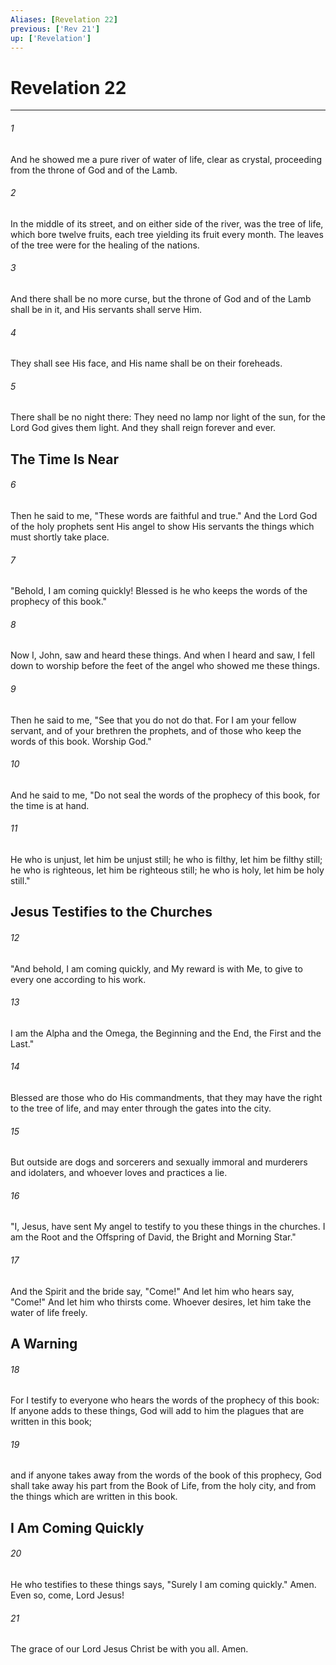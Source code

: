 ```yaml
---
Aliases: [Revelation 22]
previous: ['Rev 21']
up: ['Revelation']
---
```

# Revelation 22

***


###### 1 
And he showed me a pure river of water of life, clear as crystal, proceeding from the throne of God and of the Lamb. 

###### 2 
In the middle of its street, and on either side of the river, was the tree of life, which bore twelve fruits, each tree yielding its fruit every month. The leaves of the tree were for the healing of the nations. 

###### 3 
And there shall be no more curse, but the throne of God and of the Lamb shall be in it, and His servants shall serve Him. 

###### 4 
They shall see His face, and His name shall be on their foreheads. 

###### 5 
There shall be no night there: They need no lamp nor light of the sun, for the Lord God gives them light. And they shall reign forever and ever.

## The Time Is Near 

###### 6 
Then he said to me, "These words are faithful and true." And the Lord God of the holy prophets sent His angel to show His servants the things which must shortly take place. 

###### 7 
"Behold, I am coming quickly! Blessed is he who keeps the words of the prophecy of this book." 

###### 8 
Now I, John, saw and heard these things. And when I heard and saw, I fell down to worship before the feet of the angel who showed me these things. 

###### 9 
Then he said to me, "See that you do not do that. For I am your fellow servant, and of your brethren the prophets, and of those who keep the words of this book. Worship God." 

###### 10 
And he said to me, "Do not seal the words of the prophecy of this book, for the time is at hand. 

###### 11 
He who is unjust, let him be unjust still; he who is filthy, let him be filthy still; he who is righteous, let him be righteous still; he who is holy, let him be holy still." 

## Jesus Testifies to the Churches 

###### 12 
"And behold, I am coming quickly, and My reward is with Me, to give to every one according to his work. 

###### 13 
I am the Alpha and the Omega, the Beginning and the End, the First and the Last." 

###### 14 
Blessed are those who do His commandments, that they may have the right to the tree of life, and may enter through the gates into the city. 

###### 15 
But outside are dogs and sorcerers and sexually immoral and murderers and idolaters, and whoever loves and practices a lie. 

###### 16 
"I, Jesus, have sent My angel to testify to you these things in the churches. I am the Root and the Offspring of David, the Bright and Morning Star." 

###### 17 
And the Spirit and the bride say, "Come!" And let him who hears say, "Come!" And let him who thirsts come. Whoever desires, let him take the water of life freely.

## A Warning 

###### 18 
For I testify to everyone who hears the words of the prophecy of this book: If anyone adds to these things, God will add to him the plagues that are written in this book; 

###### 19 
and if anyone takes away from the words of the book of this prophecy, God shall take away his part from the Book of Life, from the holy city, and from the things which are written in this book.

## I Am Coming Quickly 

###### 20 
He who testifies to these things says, "Surely I am coming quickly." Amen. Even so, come, Lord Jesus! 

###### 21 
The grace of our Lord Jesus Christ be with you all. Amen.
